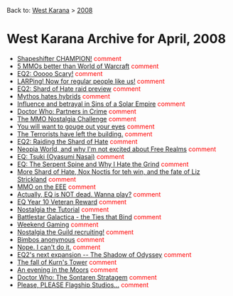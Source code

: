 Back to: [West Karana](/posts/westkarana.md) > [2008](/posts/2008/westkarana.md)
# West Karana Archive for April, 2008

* [Shapeshifter CHAMPION!](1504.md) <span style="color:red;">comment</span>
* [5 MMOs better than World of Warcraft](1505.md) <span style="color:red;">comment</span>
* [EQ2: Ooooo Scary!](1507.md) <span style="color:red;">comment</span>
* [LARPing! Now for regular people like us!](1508.md) <span style="color:red;">comment</span>
* [EQ2: Shard of Hate raid preview](1509.md) <span style="color:red;">comment</span>
* [Mythos hates hybrids](1511.md) <span style="color:red;">comment</span>
* [Influence and betrayal in Sins of a Solar Empire](1513.md) <span style="color:red;">comment</span>
* [Doctor Who: Partners in Crime](1515.md) <span style="color:red;">comment</span>
* [The MMO Nostalgia Challenge](1518.md) <span style="color:red;">comment</span>
* [You will want to gouge out your eyes](1519.md) <span style="color:red;">comment</span>
* [The Terrorists have left the building.](1520.md) <span style="color:red;">comment</span>
* [EQ2: Raiding the Shard of Hate](1522.md) <span style="color:red;">comment</span>
* [Neopia World, and why I'm not excited about Free Realms](1529.md) <span style="color:red;">comment</span>
* [EQ: Tsuki (Oyasumi Nasai)](1531.md) <span style="color:red;">comment</span>
* [EQ: The Serpent Spine and Why I Hate the Grind](1533.md) <span style="color:red;">comment</span>
* [More Shard of Hate, Nox Noctis for teh win, and the fate of Liz Strickland](1535.md) <span style="color:red;">comment</span>
* [MMO on the EEE](1538.md) <span style="color:red;">comment</span>
* [Actually, EQ is NOT dead. Wanna play?](1540.md) <span style="color:red;">comment</span>
* [EQ Year 10 Veteran Reward](1544.md) <span style="color:red;">comment</span>
* [Nostalgia the Tutorial](1545.md) <span style="color:red;">comment</span>
* [Battlestar Galactica - the Ties that Bind](1549.md) <span style="color:red;">comment</span>
* [Weekend Gaming](1550.md) <span style="color:red;">comment</span>
* [Nostalgia the Guild recruiting!](1555.md) <span style="color:red;">comment</span>
* [Bimbos anonymous](1557.md) <span style="color:red;">comment</span>
* [Nope. I can't do it.](1558.md) <span style="color:red;">comment</span>
* [EQ2's next expansion -- The Shadow of Odyssey](1559.md) <span style="color:red;">comment</span>
* [The fall of Kurn's Tower](1561.md) <span style="color:red;">comment</span>
* [An evening in the Moors](1563.md) <span style="color:red;">comment</span>
* [Doctor Who: The Sontaren Stratagem](1569.md) <span style="color:red;">comment</span>
* [Please, PLEASE Flagship Studios...](1574.md) <span style="color:red;">comment</span>
